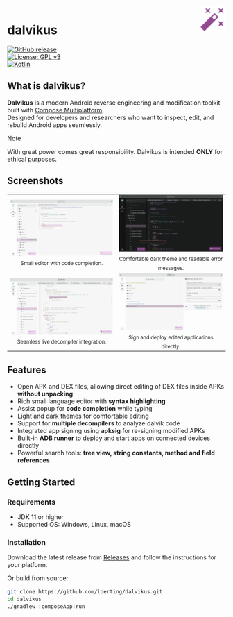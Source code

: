 <a href="https://github.com/loerting/dalvikus">
    <img src="docs/logo.svg" title="dalvikus" align="right" height="60" />
</a>

# dalvikus

[![GitHub release](https://img.shields.io/github/v/release/loerting/dalvikus?style=flat-square)](https://github.com/loerting/dalvikus/releases)  
[![License: GPL v3](https://img.shields.io/badge/License-GPLv3-blue.svg?style=flat-square)](https://www.gnu.org/licenses/gpl-3.0.html)  
[![Kotlin](https://img.shields.io/badge/Kotlin-Compose%20Multiplatform-7F52FF?style=flat-square&logo=kotlin)](https://kotlinlang.org)


## What is dalvikus?

**Dalvikus** is a modern Android reverse engineering and modification toolkit built with [Compose Multiplatform](https://www.jetbrains.com/lp/compose-multiplatform/).  
Designed for developers and researchers who want to inspect, edit, and rebuild Android apps seamlessly.

> [!NOTE]
> With great power comes great responsibility. Dalvikus is intended **ONLY** for ethical purposes.

## Screenshots

<table>
  <tr>
    <td align="center"><img src="docs/screenshots/smali_editor.png" width="400"/><br/><sub>Smali editor with code completion.</sub></td>
    <td align="center"><img src="docs/screenshots/dark_theme.png" width="400"/><br/><sub>Comfortable dark theme and readable error messages.</sub></td>
  </tr>
  <tr>
    <td align="center"><img src="docs/screenshots/decompiler.png" width="400"/><br/><sub>Seamless live decompiler integration.</sub></td>
    <td align="center"><img src="docs/screenshots/sign_and_deploy.png" width="400"/><br/><sub>Sign and deploy edited applications directly.</sub></td>
  </tr>
</table>

## Features

- Open APK and DEX files, allowing direct editing of DEX files inside APKs **without unpacking**
- Rich smali language editor with **syntax highlighting**
- Assist popup for **code completion** while typing
- Light and dark themes for comfortable editing
- Support for **multiple decompilers** to analyze dalvik code
- Integrated app signing using **apksig** for re-signing modified APKs
- Built-in **ADB runner** to deploy and start apps on connected devices directly
- Powerful search tools: **tree view, string constants, method and field references**

## Getting Started

### Requirements

- JDK 11 or higher
- Supported OS: Windows, Linux, macOS

### Installation

Download the latest release from [Releases](https://github.com/loerting/dalvikus/releases) and follow the instructions for your platform.

Or build from source:

```bash
git clone https://github.com/loerting/dalvikus.git
cd dalvikus
./gradlew :composeApp:run
```